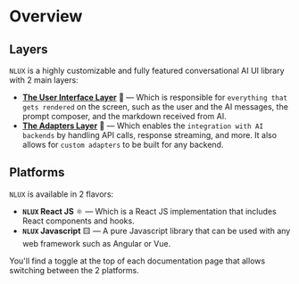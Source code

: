 # Overview

## Layers

`NLUX` is a highly customizable and fully featured conversational AI UI library with 2 main layers:

* **[The User Interface Layer](/api/ui)** 🎨 — Which is responsible for `everything that gets rendered` on the
  screen, such as the user and the AI messages, the prompt composer, and the markdown received from AI.
* **[The Adapters Layer](/learn/adapters)** 🔌 — Which enables the `integration with AI backends` by handling API calls,
  response streaming, and more. It also allows for `custom adapters` to be built for any backend.

## Platforms

`NLUX` is available in 2 flavors:

* **`NLUX` React JS** ⚛️ — Which is a React JS implementation that includes React components and hooks.
* **`NLUX` Javascript** 🟨 — A pure Javascript library that can be used with any web framework such as Angular or Vue.

You'll find a toggle at the top of each documentation page that allows switching between the 2 platforms. 
